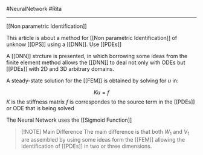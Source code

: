 #NeuralNetwork  #Rita

---


[[Non parametric Identification]] 

This article is about a method for [[Non parametric Identification]] of unknow  [[DPS]] using a [[DNN]]. Use [[PDEs]]

A [[DNN]] strcture is presented, in which borrowing some ideas from the finite element method allows the [[DNN]] to deal not only with ODEs but [[PDEs]] with 2D and 3D arbitrary domains.

A steady-state solution for the [[FEM]] is obtained by solving for $u$ in:

$$Ku=f$$
$K$ is the stiffness matrix
$f$ is correspondes to the source term in the [[PDEs]] or ODE that is being solved

The Neural Network uses the [[Sigmoid Function]]


> [!NOTE] Main Difference
> The main difference is that both $W_1$ and $V_1$ are assembled by using some ideas form the [[FEM]] allowing the identification of [[PDEs]] in two or three dimensions.
> 




